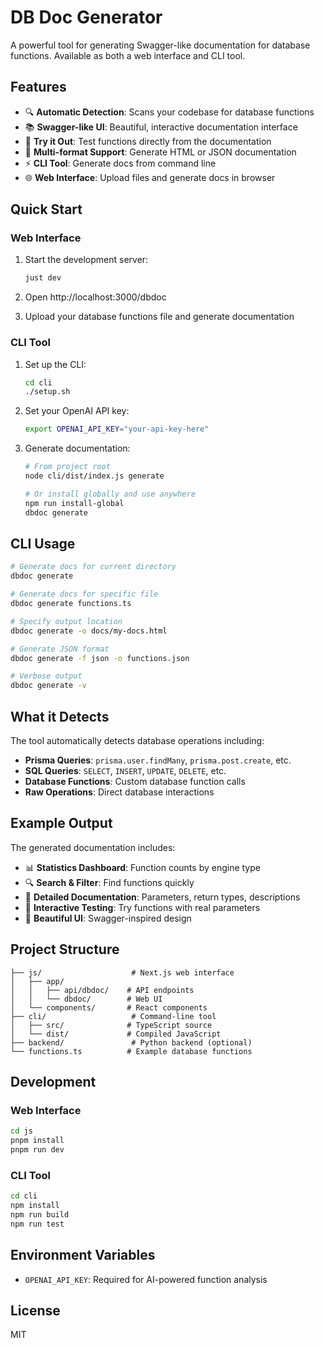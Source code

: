 # DB Doc Generator

A powerful tool for generating Swagger-like documentation for database functions. Available as both a web interface and CLI tool.

## Features

- 🔍 **Automatic Detection**: Scans your codebase for database functions
- 📚 **Swagger-like UI**: Beautiful, interactive documentation interface
- 🧪 **Try it Out**: Test functions directly from the documentation
- 🎯 **Multi-format Support**: Generate HTML or JSON documentation
- ⚡ **CLI Tool**: Generate docs from command line
- 🌐 **Web Interface**: Upload files and generate docs in browser

## Quick Start

### Web Interface

1. Start the development server:

   ```bash
   just dev
   ```

2. Open http://localhost:3000/dbdoc

3. Upload your database functions file and generate documentation

### CLI Tool

1. Set up the CLI:

   ```bash
   cd cli
   ./setup.sh
   ```

2. Set your OpenAI API key:

   ```bash
   export OPENAI_API_KEY="your-api-key-here"
   ```

3. Generate documentation:

   ```bash
   # From project root
   node cli/dist/index.js generate

   # Or install globally and use anywhere
   npm run install-global
   dbdoc generate
   ```

## CLI Usage

```bash
# Generate docs for current directory
dbdoc generate

# Generate docs for specific file
dbdoc generate functions.ts

# Specify output location
dbdoc generate -o docs/my-docs.html

# Generate JSON format
dbdoc generate -f json -o functions.json

# Verbose output
dbdoc generate -v
```

## What it Detects

The tool automatically detects database operations including:

- **Prisma Queries**: `prisma.user.findMany`, `prisma.post.create`, etc.
- **SQL Queries**: `SELECT`, `INSERT`, `UPDATE`, `DELETE`, etc.
- **Database Functions**: Custom database function calls
- **Raw Operations**: Direct database interactions

## Example Output

The generated documentation includes:

- 📊 **Statistics Dashboard**: Function counts by engine type
- 🔍 **Search & Filter**: Find functions quickly
- 📝 **Detailed Documentation**: Parameters, return types, descriptions
- 🧪 **Interactive Testing**: Try functions with real parameters
- 🎨 **Beautiful UI**: Swagger-inspired design

## Project Structure

```
├── js/                    # Next.js web interface
│   ├── app/
│   │   ├── api/dbdoc/    # API endpoints
│   │   └── dbdoc/        # Web UI
│   └── components/       # React components
├── cli/                   # Command-line tool
│   ├── src/              # TypeScript source
│   └── dist/             # Compiled JavaScript
├── backend/               # Python backend (optional)
└── functions.ts          # Example database functions
```

## Development

### Web Interface

```bash
cd js
pnpm install
pnpm run dev
```

### CLI Tool

```bash
cd cli
npm install
npm run build
npm run test
```

## Environment Variables

- `OPENAI_API_KEY`: Required for AI-powered function analysis

## License

MIT

